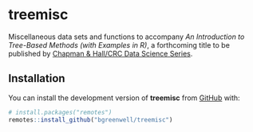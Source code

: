 
<!-- README.md is generated from README.Rmd. Please edit that file -->

# treemisc

<!-- badges: start -->
<!-- badges: end -->

Miscellaneous data sets and functions to accompany *An Introduction to
Tree-Based Methods (with Examples in R)*, a forthcoming title to be
published by [Chapman & Hall/CRC Data Science
Series](https://www.routledge.com/Chapman--HallCRC-Data-Science-Series/book-series/CHDSS).

## Installation

You can install the development version of **treemisc** from
[GitHub](https://github.com/) with:

``` r
# install.packages("remotes")
remotes::install_github("bgreenwell/treemisc")
```
